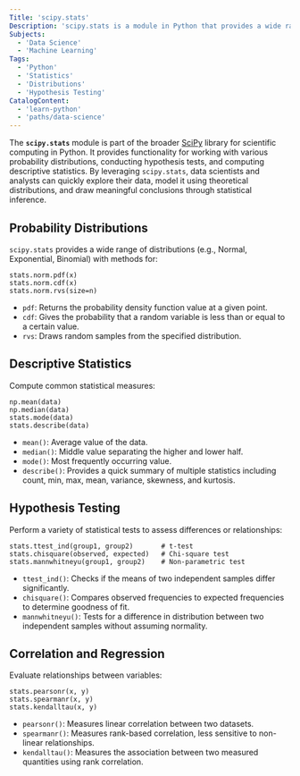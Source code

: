 ```yaml
---
Title: 'scipy.stats'
Description: 'scipy.stats is a module in Python that provides a wide range of statistical functions, distributions, and tests for analyzing datasets and drawing informed conclusions from data.'
Subjects:
  - 'Data Science'
  - 'Machine Learning'
Tags:
  - 'Python'
  - 'Statistics'
  - 'Distributions'
  - 'Hypothesis Testing'
CatalogContent:
  - 'learn-python'
  - 'paths/data-science'
---
```


The **`scipy.stats`** module is part of the broader [SciPy](https://www.codecademy.com/resources/docs/scipy) library for scientific computing in Python. It provides functionality for working with various probability distributions, conducting hypothesis tests, and computing descriptive statistics. By leveraging `scipy.stats`, data scientists and analysts can quickly explore their data, model it using theoretical distributions, and draw meaningful conclusions through statistical inference.

## Probability Distributions

`scipy.stats` provides a wide range of distributions (e.g., Normal, Exponential, Binomial) with methods for:

```pseudo
stats.norm.pdf(x)
stats.norm.cdf(x)
stats.norm.rvs(size=n)
```

- `pdf`: Returns the probability density function value at a given point.
- `cdf`: Gives the probability that a random variable is less than or equal to a certain value.
- `rvs`: Draws random samples from the specified distribution.

## Descriptive Statistics

Compute common statistical measures:

```pseudo
np.mean(data)
np.median(data)
stats.mode(data)
stats.describe(data)
```

- `mean()`: Average value of the data.
- `median()`: Middle value separating the higher and lower half.
- `mode()`: Most frequently occurring value.
- `describe()`: Provides a quick summary of multiple statistics including count, min, max, mean, variance, skewness, and kurtosis.

## Hypothesis Testing

Perform a variety of statistical tests to assess differences or relationships:

```pseudo
stats.ttest_ind(group1, group2)       # t-test
stats.chisquare(observed, expected)   # Chi-square test
stats.mannwhitneyu(group1, group2)    # Non-parametric test
```

- `ttest_ind()`: Checks if the means of two independent samples differ significantly.
- `chisquare()`: Compares observed frequencies to expected frequencies to determine goodness of fit.
- `mannwhitneyu()`: Tests for a difference in distribution between two independent samples without assuming normality.

## Correlation and Regression

Evaluate relationships between variables:

```pseudo
stats.pearsonr(x, y)
stats.spearmanr(x, y)
stats.kendalltau(x, y)
```

- `pearsonr()`: Measures linear correlation between two datasets.
- `spearmanr()`: Measures rank-based correlation, less sensitive to non-linear relationships.
- `kendalltau()`: Measures the association between two measured quantities using rank correlation.
